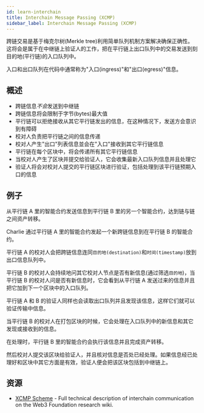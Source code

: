 ```yaml
---
id: learn-interchain
title: Interchain Message Passing (XCMP)
sidebar_label: Interchain Message Passing (XCMP)
---
```


跨链交易是基于梅克尔树(Merkle tree)利用简单队列机制方案解决确保正确性。这将会是属于在中继链上验证人的工作，把在平行链上出口队列中的交易发送到刻目的地(平行链)的入口队列中。

入口和出口队列在代码中通常称为"入口(ingress)"和"出口(egress)"信息。

## 概述

- 跨链信息*不会*发送到中继链
- 跨链信息将会限制于字节(bytes)最大值
- 平行链可以拒绝接收从其它平行链发出的信息，在这种情况下，发送方会意识到有障碍
- 校对人负责把平行链之间的信息传递
- 校对人产生"出口"列表信息並会在"入口"接收到其它平行链信息
- 平行链在每个区块中，将会传递所有其它平行链信息
- 当校对人产生了区块并提交给验证人，它会收集最新入口队列信息并且处理它
- 验证人将会对校对人提交的平行链区块进行验证，包括处理到该平行链预期入口的信息

## 例子

从平行链 A 里的智能合约发送信息到平行链 B 里的另一个智能合约，达到链与链之间资产转移。

Charlie 通过平行链 A 里的智能合约发起一个新跨链信息到在平行链 B 的智能合约。

平行链 A 的校对人会把跨链信息连同`目的地(destination)`和`时间(timestamp)`放到出口信息队列中。

平行链 B 的校对人会持续地问其它校对人节点是否有新信息(通过筛选`目的地`)，当平行链 B 的校对人问是否有新信息时，它会看到从平行链 A 发送过来的信息并且把它加到下一个区块中的入口队列。

平行链 A 和 B 的验证人同样也会读取出口队列并且发现该信息，这样它们就可以验证传输中信息。

当平行链 B 的校对人在打包区块的时候，它会处理在入口队列中的新信息和其它发现或接收到的信息。

在处理时，平行链 B 里的智能合约会执行该信息并且完成资产转移。

然后校对人提交该区块给验证人，并且核对信息是否处已经处理。如果信息经已处理好和区块中其它方面是有效，验证人便会把该区块包括到中继链上。

## 资源

- [XCMP Scheme](https://research.web3.foundation/en/latest/polkadot/ICMP.html) - Full technical description of interchain communication on the Web3 Foundation research wiki.
